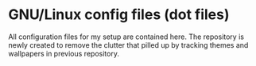 # GNU/Linux config files (dot files)

All configuration files for my setup are contained here. The repository is newly created to remove the clutter that pilled up by tracking themes and wallpapers in previous repository.

